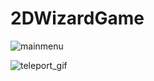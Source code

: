 # 2DWizardGame

 ![mainmenu](https://user-images.githubusercontent.com/112391850/219871083-16f9c4b1-bacb-4e3d-a90f-eaa8016e3a64.png)

![teleport_gif](https://user-images.githubusercontent.com/112391850/219871731-8470ff62-ab21-4f64-8844-0c6182e09b31.gif)

